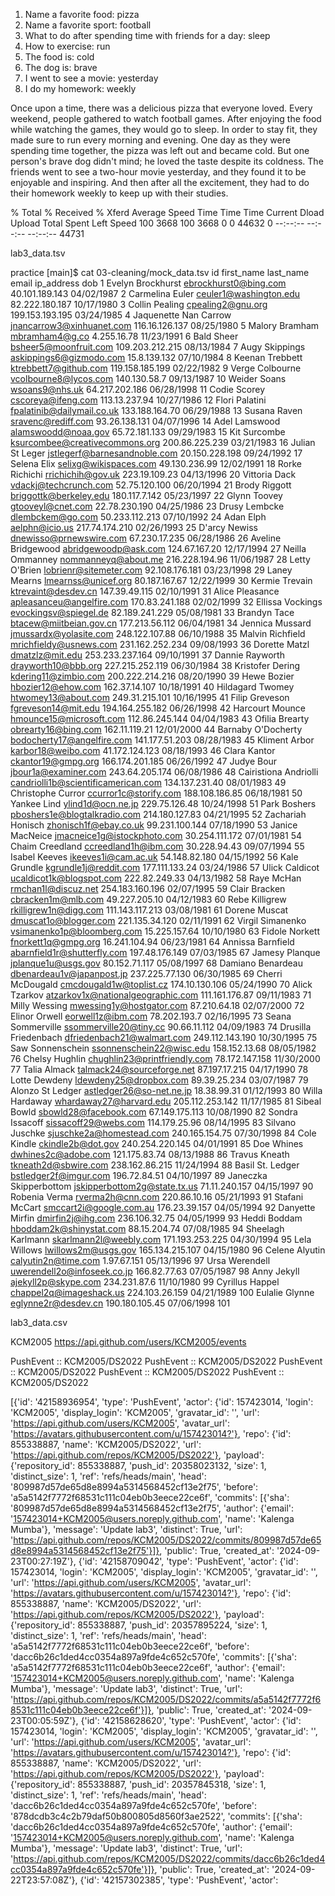 1. Name a favorite food: pizza
2. Name a favorite sport: football
3. What to do after spending time with friends for a day: sleep
4. How to exercise: run
5. The food is: cold
6. The dog is: brave
7. I went to see a movie: yesterday
8. I do my homework: weekly

Once upon a time, there was a delicious pizza that everyone loved.
Every weekend, people gathered to watch football games.
After enjoying the food while watching the games, they would go to sleep.
In order to stay fit, they made sure to run every morning and evening.
One day as they were spending time together, the pizza was left out and became cold.
But one person's brave dog didn't mind; he loved the taste despite its coldness.
The friends went to see a two-hour movie yesterday, and they found it to be enjoyable and inspiring.
And then after all the excitement, they had to do their homework weekly to keep up with their studies.


% Total    % Received % Xferd  Average Speed   Time    Time     Time  Current
                                 Dload  Upload   Total   Spent    Left  Speed
100  3668  100  3668    0     0  44632      0 --:--:-- --:--:-- --:--:-- 44731

lab3_data.tsv

practice [main]$ cat 03-cleaning/mock_data.tsv
id      first_name      last_name       email   ip_address      dob
1       Evelyn  Brockhurst      ebrockhurst0@bing.com   40.101.189.143  04/02/1987
2       Carmelina       Euler   ceuler1@washington.edu  82.222.180.187  10/17/1980
3       Collin  Pealing cpealing2@gnu.org       199.153.193.195 03/24/1985
4       Jaquenette      Nan Carrow      jnancarrow3@xinhuanet.com       116.16.126.137  08/25/1980
5       Malory  Bramham mbramham4@g.co  4.255.16.78     11/23/1991
6       Bald    Sheer   bsheer5@moonfruit.com   109.203.212.215 08/13/1984
7       Augy    Skippings       askippings6@gizmodo.com 15.8.139.132    07/10/1984
8       Keenan  Trebbett        ktrebbett7@github.com   119.158.185.199 02/22/1982
9       Verge   Colbourne       vcolbourne8@lycos.com   140.130.58.7    09/13/1987
10      Weider  Soans   wsoans9@nhs.uk  64.217.202.186  06/28/1998
11      Codie   Scorey  cscoreya@ifeng.com      113.13.237.94   10/27/1986
12      Flori   Palatini        fpalatinib@dailymail.co.uk      133.188.164.70  06/29/1988
13      Susana  Raven   sravenc@rediff.com      93.26.138.131   04/07/1996
14      Adel    Lamswood        alamswoodd@noaa.gov     65.72.181.133   09/29/1983
15      Kit     Surcombe        ksurcombee@creativecommons.org  200.86.225.239  03/21/1983
16      Julian  St Leger        jstlegerf@barnesandnoble.com    20.150.228.198  09/24/1992
17      Selena  Elix    selixg@wikispaces.com   49.130.236.99   12/02/1991
18      Rorke   Richichi        rrichichih@gov.uk       223.19.109.23   04/13/1996
20      Vittoria        Dack    vdackj@techcrunch.com   52.75.120.100   06/20/1994
21      Brody   Riggott briggottk@berkeley.edu  180.117.7.142   05/23/1997
22      Glynn   Toovey  gtooveyl@cnet.com       22.78.230.190   04/25/1986
23      Drusy   Lembcke dlembckem@go.com        50.233.112.213  07/10/1992
24      Adan    Elph    aelphn@icio.us  217.74.174.210  02/26/1993
25      D'arcy  Newiss  dnewisso@prnewswire.com 67.230.17.235   06/28/1986
26      Aveline Bridgewood      abridgewoodp@ask.com    124.67.167.20   12/17/1994
27      Neilla  Ommanney        nommanneyq@about.me     216.228.194.96  11/06/1987
28      Letty   O'Brien lobrienr@sitemeter.com  92.108.176.181  03/23/1998
29      Laney   Mearns  lmearnss@unicef.org     80.187.167.67   12/22/1999
30      Kermie  Trevain ktrevaint@desdev.cn     147.39.49.115   02/10/1991
31      Alice   Pleasance       apleasanceu@angelfire.com       170.83.241.188  02/02/1999
32      Ellissa Vockings        evockingsv@spiegel.de   82.189.241.229  05/08/1981
33      Brandyn Tace    btacew@miitbeian.gov.cn 177.213.56.112  06/04/1981
34      Jennica Mussard jmussardx@yolasite.com  248.122.107.88  06/10/1988
35      Malvin  Richfield       mrichfieldy@usnews.com  231.162.252.234 09/08/1993
36      Dorette Matzl   dmatzlz@mit.edu 253.233.237.164 09/10/1991
37      Dannie  Rayworth        drayworth10@bbb.org     227.215.252.119 06/30/1984
38      Kristofer       Dering  kdering11@zimbio.com    200.222.214.216 08/20/1990
39      Hewe    Bozier  hbozier12@ehow.com      162.37.14.107   10/18/1991
40      Hildagard       Twomey  htwomey13@about.com     249.31.215.101  10/16/1995
41      Filip   Greveson        fgreveson14@mit.edu     194.164.255.182 06/26/1998
42      Harcourt        Mounce  hmounce15@microsoft.com 112.86.245.144  04/04/1983
43      Ofilia  Brearty obrearty16@bing.com     162.11.119.21   12/01/2000
44      Barnaby O'Docherty      bodocherty17@angelfire.com      141.177.51.203  08/28/1983
45      Kliment Arbor   karbor18@weibo.com      41.172.124.123  08/18/1993
46      Clara   Kantor  ckantor19@gmpg.org      166.174.201.185 06/26/1992
47      Judye   Bour    jbour1a@examiner.com    243.64.205.174  06/08/1986
48      Cairistiona     Andriolli       candriolli1b@scientificamerican.com     134.137.231.40  08/01/1983
49      Christophe      Curror  ccurror1c@storify.com   188.108.186.85  06/18/1981
50      Yankee  Lind    ylind1d@ocn.ne.jp       229.75.126.48   10/24/1998
51      Park    Boshers pboshers1e@blogtalkradio.com    214.180.127.83  04/21/1995
52      Zachariah       Honisch zhonisch1f@ebay.co.uk   99.231.100.144  07/18/1990
53      Janice  MacNeice        jmacneice1g@istockphoto.com     30.254.111.172  07/01/1981
54      Chaim   Creedland       ccreedland1h@ibm.com    30.228.94.43    09/07/1994
55      Isabel  Keeves  ikeeves1i@cam.ac.uk     54.148.82.180   04/15/1992
56      Kale    Grundle kgrundle1j@reddit.com   177.111.133.24  03/24/1986
57      Ulick   Caldicot        ucaldicot1k@blogspot.com        222.82.249.33   04/13/1982
58      Raye    McHan   rmchan1l@discuz.net     254.183.160.196 02/07/1995
59      Clair   Bracken cbracken1m@mlb.com      49.227.205.10   04/12/1983
60      Rebe    Killigrew       rkilligrew1n@digg.com   111.143.117.213 03/08/1981
61      Dorene  Muscat  dmuscat1o@blogger.com   221.135.34.120  02/11/1991
62      Virgil  Simanenko       vsimanenko1p@bloomberg.com      15.225.157.64   10/10/1980
63      Fidole  Norkett fnorkett1q@gmpg.org     16.241.104.94   06/23/1981
64      Annissa Barnfield       abarnfield1r@shutterfly.com     197.48.176.149  07/03/1985
67      Jamesy  Planque jplanque1u@usgs.gov     80.152.71.117   05/08/1997
68      Damiano Benardeau       dbenardeau1v@japanpost.jp       237.225.77.130  06/30/1985
69      Cherri  McDougald       cmcdougald1w@toplist.cz 174.10.130.106  05/24/1990
70      Alick   Tzarkov atzarkov1x@nationalgeographic.com       111.161.176.87  09/11/1983
71      Milly   Wessing mwessing1y@hostgator.com        87.210.64.18    02/07/2000
72      Elinor  Orwell  eorwell1z@ibm.com       78.202.193.7    02/16/1995
73      Seana   Sommerville     ssommerville20@tiny.cc  90.66.11.112    04/09/1983
74      Drusilla        Friedenbach     dfriedenbach21@walmart.com      249.112.143.190 10/30/1995
75      Saw     Sonnenschein    ssonnenschein22@wisc.edu        158.152.13.68   08/05/1982
76      Chelsy  Hughlin chughlin23@printfriendly.com    78.172.147.158  11/30/2000
77      Talia   Almack  talmack24@sourceforge.net       87.197.17.215   04/17/1990
78      Lotte   Dewdeny ldewdeny25@dropbox.com  89.39.25.234    03/07/1987
79      Alonzo  St Ledger       astledger26@so-net.ne.jp        18.38.99.31     01/12/1993
80      Willa   Hardaway        whardaway27@harvard.edu 205.112.253.142 11/17/1985
81      Sibeal  Bowld   sbowld28@facebook.com   67.149.175.113  10/08/1990
82      Sondra  Issacoff        sissacoff29@webs.com    114.179.25.96   08/14/1995
83      Silvano Juschke sjuschke2a@homestead.com        240.165.154.75  07/30/1998
84      Cole    Kindle  ckindle2b@dot.gov       240.254.220.145 04/01/1991
85      Doe     Whines  dwhines2c@adobe.com     121.175.83.74   08/13/1988
86      Travus  Kneath  tkneath2d@sbwire.com    238.162.86.215  11/24/1994
88      Basil   St. Ledger      bstledger2f@imgur.com   196.72.84.51    04/10/1997
89      Janeczka        Skipperbottom   jskipperbottom2g@state.tx.us    71.11.240.157   04/15/1997
90      Robenia Verma   rverma2h@cnn.com        220.86.10.16    05/21/1993
91      Stafani McCart  smccart2i@google.com.au 176.23.39.157   04/05/1994
92      Danyette        Mirfin  dmirfin2j@ihg.com       236.106.32.75   04/05/1999
93      Heddi   Boddam  hboddam2k@shinystat.com 88.15.204.74    07/08/1985
94      Sheelagh        Karlmann        skarlmann2l@weebly.com  171.193.253.225 04/30/1994
95      Lela    Willows lwillows2m@usgs.gov     165.134.215.107 04/15/1980
96      Celene  Alyutin calyutin2n@time.com     1.97.67.151     05/13/1996
97      Ursa    Werendell       uwerendell2o@infoseek.co.jp     166.82.77.63    07/05/1987
98      Anny    Jekyll  ajekyll2p@skype.com     234.231.87.6    11/10/1980
99      Cyrillus        Happel  chappel2q@imageshack.us 224.103.26.159  04/21/1989
100     Eulalie Glynne  eglynne2r@desdev.cn     190.180.105.45  07/06/1998
101

lab3_data.csv


KCM2005
https://api.github.com/users/KCM2005/events

PushEvent :: KCM2005/DS2022
PushEvent :: KCM2005/DS2022
PushEvent :: KCM2005/DS2022
PushEvent :: KCM2005/DS2022
PushEvent :: KCM2005/DS2022

[{'id': '42158936954', 'type': 'PushEvent', 'actor': {'id': 157423014, 'login': 'KCM2005', 'display_login': 'KCM2005', 'gravatar_id': '', 'url': 'https://api.github.com/users/KCM2005', 'avatar_url': 'https://avatars.githubusercontent.com/u/157423014?'}, 'repo': {'id': 855338887, 'name': 'KCM2005/DS2022', 'url': 'https://api.github.com/repos/KCM2005/DS2022'}, 'payload': {'repository_id': 855338887, 'push_id': 20358023132, 'size': 1, 'distinct_size': 1, 'ref': 'refs/heads/main', 'head': '809987d57de65d8e8994a5314568452cf13e2f75', 'before': 'a5a5142f7772f68531c111c04eb0b3eece22ce6f', 'commits': [{'sha': '809987d57de65d8e8994a5314568452cf13e2f75', 'author': {'email': '157423014+KCM2005@users.noreply.github.com', 'name': 'Kalenga Mumba'}, 'message': 'Update lab3', 'distinct': True, 'url': 'https://api.github.com/repos/KCM2005/DS2022/commits/809987d57de65d8e8994a5314568452cf13e2f75'}]}, 'public': True, 'created_at': '2024-09-23T00:27:19Z'}, {'id': '42158709042', 'type': 'PushEvent', 'actor': {'id': 157423014, 'login': 'KCM2005', 'display_login': 'KCM2005', 'gravatar_id': '', 'url': 'https://api.github.com/users/KCM2005', 'avatar_url': 'https://avatars.githubusercontent.com/u/157423014?'}, 'repo': {'id': 855338887, 'name': 'KCM2005/DS2022', 'url': 'https://api.github.com/repos/KCM2005/DS2022'}, 'payload': {'repository_id': 855338887, 'push_id': 20357895224, 'size': 1, 'distinct_size': 1, 'ref': 'refs/heads/main', 'head': 'a5a5142f7772f68531c111c04eb0b3eece22ce6f', 'before': 'dacc6b26c1ded4cc0354a897a9fde4c652c570fe', 'commits': [{'sha': 'a5a5142f7772f68531c111c04eb0b3eece22ce6f', 'author': {'email': '157423014+KCM2005@users.noreply.github.com', 'name': 'Kalenga Mumba'}, 'message': 'Update lab3', 'distinct': True, 'url': 'https://api.github.com/repos/KCM2005/DS2022/commits/a5a5142f7772f68531c111c04eb0b3eece22ce6f'}]}, 'public': True, 'created_at': '2024-09-23T00:05:59Z'}, {'id': '42158628620', 'type': 'PushEvent', 'actor': {'id': 157423014, 'login': 'KCM2005', 'display_login': 'KCM2005', 'gravatar_id': '', 'url': 'https://api.github.com/users/KCM2005', 'avatar_url': 'https://avatars.githubusercontent.com/u/157423014?'}, 'repo': {'id': 855338887, 'name': 'KCM2005/DS2022', 'url': 'https://api.github.com/repos/KCM2005/DS2022'}, 'payload': {'repository_id': 855338887, 'push_id': 20357845318, 'size': 1, 'distinct_size': 1, 'ref': 'refs/heads/main', 'head': 'dacc6b26c1ded4cc0354a897a9fde4c652c570fe', 'before': '878dcdb3c4c2b79daf50b800805d8560f3ae2522', 'commits': [{'sha': 'dacc6b26c1ded4cc0354a897a9fde4c652c570fe', 'author': {'email': '157423014+KCM2005@users.noreply.github.com', 'name': 'Kalenga Mumba'}, 'message': 'Update lab3', 'distinct': True, 'url': 'https://api.github.com/repos/KCM2005/DS2022/commits/dacc6b26c1ded4cc0354a897a9fde4c652c570fe'}]}, 'public': True, 'created_at': '2024-09-22T23:57:08Z'}, {'id': '42157302385', 'type': 'PushEvent', 'actor':
